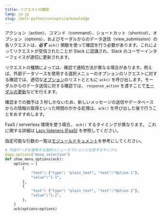 ```yaml
---
title: リクエストの確認
lang: ja-jp
slug: /bolt-python/concepts/acknowledge
---
```


アクション（action）、コマンド（command）、ショートカット（shortcut）、オプション（options）、およびモーダルからのデータ送信（view_submission）の各リクエストは、**必ず** `ack()` 関数を使って確認を行う必要があります。これによってリクエストが受信されたことが Slack に認識され、Slack のユーザーインターフェイスが適切に更新されます。

リクエストの種類によっては、確認で通知方法が異なる場合があります。例えば、外部データソースを使用する選択メニューのオプションのリクエストに対する確認では、適切な[オプション](/reference/block-kit/composition-objects/option-object)のリストとともに `ack()` を呼び出します。モーダルからのデータ送信に対する確認では、 `response_action` を渡すことで[モーダルの更新](/bolt-python/concepts/view_submissions)などを行えます。

確認までの猶予は 3 秒しかないため、新しいメッセージの送信やデータベースからの情報の取得といった時間のかかる処理は、`ack()` を呼び出した後で行うことをおすすめします。

 FaaS / serverless 環境を使う場合、 `ack()` するタイミングが異なります。 これに関する詳細は [Lazy listeners (FaaS)](/bolt-python/concepts/lazy-listeners) を参照してください。 

<span>指定可能な引数の一覧は<a href="https://docs.slack.dev/bolt-python/api-docs/slack_bolt/kwargs_injection/args.html">モジュールドキュメント</a>を参考にしてください。</span>
```python
# 外部データを使用する選択メニューオプションに応答するサンプル
@app.options("menu_selection")
def show_menu_options(ack):
    options = [
        {
            "text": {"type": "plain_text", "text":"Option 1"},
            "value":"1-1",
        },
        {
            "text": {"type": "plain_text", "text":"Option 2"},
            "value":"1-2",
        },
    ]
    ack(options=options)
```
